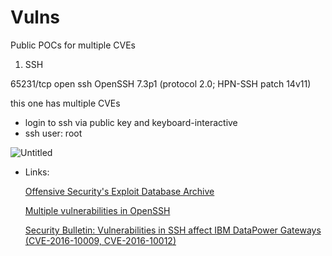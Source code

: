 # Vulns
Public POCs for multiple CVEs

1. SSH

65231/tcp open ssh OpenSSH 7.3p1 (protocol 2.0; HPN-SSH patch 14v11)

this one has multiple CVEs

- login to ssh via public key and keyboard-interactive
- ssh user: root

![Untitled](https://s3-us-west-2.amazonaws.com/secure.notion-static.com/1ed0d8d3-9782-4caf-ac24-77530e845543/Untitled.png)

- Links:
    
    [](https://support.f5.com/csp/article/K62201745)
    
    [Offensive Security's Exploit Database Archive](https://www.exploit-db.com/exploits/40963)
    
    [Multiple vulnerabilities in OpenSSH](https://www.cybersecurity-help.cz/vdb/SB2016122003)
    
    [Security Bulletin: Vulnerabilities in SSH affect IBM DataPower Gateways (CVE-2016-10009, CVE-2016-10012)](https://www.ibm.com/support/pages/security-bulletin-vulnerabilities-ssh-affect-ibm-datapower-gateways-cve-2016-10009-cve-2016-10012)

